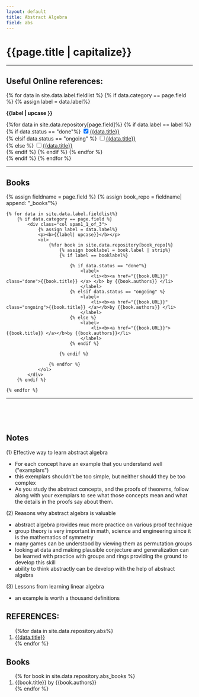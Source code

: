 ```yaml
---
layout: default 
title: Abstract Algebra
field: abs
---
```





<h1>
    {{page.title | capitalize}} 
</h1>

<hr>
<h2>Useful Online references:</h2>

<div class="section group0">
    {% for data in site.data.label.fieldlist %}
        {% if data.category == page.field %}
            {% assign label = data.label%}
            <div class="col span0_1_of_3">
                <p><b>{{label | upcase }}</b></p>
                <!-- <ul> -->
                    {%for data in site.data.repository[page.field]%}
                        {% if data.label == label %}
                            {% if data.status == "done"%}
                                <label>
                                    <input type="checkbox" checked="checked"><a href="{{data.URL}}" class="done">{{data.title}}</a>
                                    <br>
                                </label>
                            {% elsif data.status == "ongoing" %}
                                <label>
                                    <input type="checkbox"><a href="{{data.URL}}" class="ongoing">{{data.title}}</a>
                                    <br>
                                </label>
                            {% else %}
                                <label>
                                    <input type="checkbox"><a href="{{data.URL}}">{{data.title}}</a>
                                    <br>
                                </label>
                            {% endif %}
                        {% endif %}
                    {% endfor %}    
                <!-- </ul> -->
            </div>
        {% endif %}
    {% endfor %}
</div>

<hr>
<h2>Books</h2>

<div class="section group1">
    {% assign fieldname = page.field %}
    {% assign book_repo = fieldname| append: "_books"%}

    {% for data in site.data.label.fieldlist%} 
        {% if data.category == page.field %}
            <div class="col span1_1_of_3">
                {% assign label = data.label%}
                <p><b>{{label| upcase}}</b></p>
                <ol>
                    {%for book in site.data.repository[book_repo]%}
                        {% assign booklabel = book.label | strip%}
                        {% if label == booklabel%}

                            {% if data.status == "done"%}
                                <label>
                                    <li><b><a href="{{book.URL}}" class="done">{{book.title}} </a> </b> by {{book.authors}} </li>
                                </label>
                            {% elsif data.status == "ongoing" %}
                                <label>
                                    <li><b><a href="{{book.URL}}" class="ongoing">{{book.title}} </a></b>by {{book.authors}} </li>
                                </label>
                            {% else %}
                                <label>
                                    <li><b><a href="{{book.URL}}">{{book.title}} </a></b>by {{book.authors}}</li>
                                </label>
                            {% endif %}
        
                        {% endif %}

                    {% endfor %}    
                </ol>
            </div>
        {% endif %}
       
    {% endfor %}
</div>
<hr>


<br>
<br>
<br>





## Notes
(1) Effective way to learn abstract algebra
- For each concept have an example that you understand well ("examplars")
- this exemplars shouldn't be too simple, but neither should they be too complex 
- As you study the abstract concepts, and the proofs of theorems, follow along with your exemplars to see what those concepts mean and what the details in the proofs say about them.

(2) Reasons why abstract algebra is valuable
- abstract algebra provides muc more practice on various proof technique 
- group theory is very important in math, science and engineering since it is the mathematics of symmetry 
- many games can be understood by viewing them as permutation groups 
- looking at data and making plausible conjecture and generalization can be learned with practice with groups and rings providing the ground to develop this skill
- ability to think abstractly can be develop with the help of abstract algebra

(3) Lessons from learning linear algebra
- an example is worth a thousand definitions 


## REFERENCES:

<div>
<ol>
{%for data in site.data.repository.abs%}
    <li><a href="{{data.URL}}">{{data.title}}</a></li>
{% endfor %}
</ol>
</div>



## Books 
<div>
<ol>
{% for book in site.data.repository.abs_books %}
    <li> {{book.title}} by {{book.authors}} </li>
{% endfor %}
</ol>
</div>
